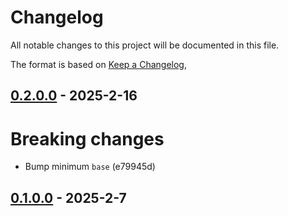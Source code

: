 # Changelog

All notable changes to this project will be documented in this file.

The format is based on [Keep a Changelog](https://keepachangelog.com/en/1.0.0/),

## [0.2.0.0](https://github.com/matthunz/aztecs/compare/aztecs-asset-v0.1.0.0..aztecs-asset-v0.2.0.0) - 2025-2-16

# Breaking changes

- Bump minimum `base` (e79945d)

## [0.1.0.0](https://github.com/matthunz/aztecs/compare/aztecs-asset-v0.1.0.0) - 2025-2-7
